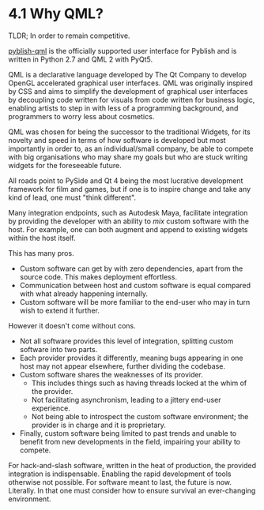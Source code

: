 
# 4.1 Why QML?

TLDR; In order to remain competitive.

[pyblish-qml][] is the officially supported user interface for Pyblish and is written in Python 2.7 and QML 2 with PyQt5.

QML is a declarative language developed by The Qt Company to develop OpenGL accelerated graphical user interfaces. QML was originally inspired by CSS and aims to simplify the development of graphical user interfaces by decoupling code written for visuals from code written for business logic, enabling artists to step in with less of a programming background, and programmers to worry less about cosmetics.

QML was chosen for being the successor to the traditional Widgets, for its novelty and speed in terms of how software is developed but most importantly in order to, as an individual/small company, be able to compete with big organisations who may share my goals but who are stuck writing widgets for the foreseeable future.

All roads point to PySide and Qt 4 being the most lucrative development framework for film and games, but if one is to inspire change and take any kind of lead, one must "think different".

Many integration endpoints, such as Autodesk Maya, facilitate integration by providing the developer with an ability to *mix* custom software with the host. For example, one can both augment and append to existing widgets within the host itself.

This has many pros.

- Custom software can get by with zero dependencies, apart from the source code. This makes deployment effortless.
- Communication between host and custom software is equal compared with what already happening internally.
- Custom software will be more familiar to the end-user who may in turn wish to extend it further.

However it doesn't come without cons.

- Not all software provides this level of integration, splitting custom software into two parts.
- Each provider provides it differently, meaning bugs appearing in one host may not appear elsewhere, further dividing the codebase.
- Custom software shares the weaknesses of its provider.
  - This includes things such as having threads locked at the whim of the provider.
  - Not facilitating asynchronism, leading to a jittery end-user experience.
  - Not being able to introspect the custom software environment; the provider is in charge and it is proprietary.
- Finally, custom software being limited to past trends and unable to benefit from new developments in the field, impairing your ability to compete.

For hack-and-slash software, written in the heat of production, the provided integration is indispensable. Enabling the rapid development of tools otherwise not possible. For software meant to last, the future is now. Literally. In that one must consider how to ensure survival an ever-changing environment.

[pyblish-qml]: https://github.com/pyblish/pyblish-qml
